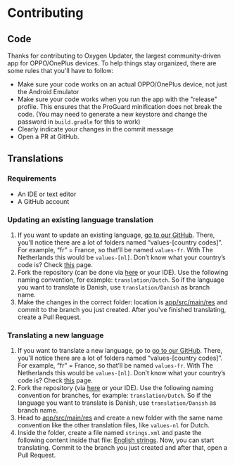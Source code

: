 # Contributing

## Code

Thanks for contributing to Oxygen Updater, the largest community-driven app for OPPO/OnePlus devices.
To help things stay organized, there are some rules that you'll have to follow:

- Make sure your code works on an actual OPPO/OnePlus device, not just the Android Emulator
- Make sure your code works when you run the app with the "release" profile. This ensures that the ProGuard minification does not break the code.
(You may need to generate a new keystore and change the password in `build.gradle` for this to work)
- Clearly indicate your changes in the commit message
- Open a PR at GitHub.

## Translations

### Requirements

- An IDE or text editor
- A GitHub account

### Updating an existing language translation

1. If you want to update an existing language, [go to our GitHub][GitHub-link]. There, you’ll notice there are a lot of folders named “values-[country codes]”. For example, “fr” = France, so that’ll be named `values-fr`. With The Netherlands this would be `values-[nl]`. Don’t know what your country’s code is? Check [this][Wikipedia-link] page.
1. Fork the repository (can be done via [here][Oxygen-Updater-repo-URL] or your IDE). Use the following naming convention, for example: `translation/Dutch`. So if the language you want to translate is Danish, use `translation/Danish` as branch name.
1. Make the changes in the correct folder: location is [app/src/main/res](app/src/main/res) and commit to the branch you just created. After you've finished translating, create a Pull Request.

### Translating a new language

1. If you want to translate a new language, go to [go to our GitHub][GitHub-link]. There, you’ll notice there are a lot of folders named “values-[country codes]”. For example, “fr” = France, so that’ll be named `values-fr`. With The Netherlands this would be `values-[nl]`. Don’t know what your country’s code is? Check [this][Wikipedia-link] page.
1. Fork the repository (via [here][Oxygen-Updater-repo-URL] or your IDE). Use the following naming convention for branches, for example: `translation/Dutch`. So if the language you want to translate is Danish, use `translation/Danish` as branch name.
1. Head to [app/src/main/res](app/src/main/res) and create a new folder with the same name convention like the other translation files, like `values-nl` for Dutch.
1. Inside the folder, create a file named `strings.xml` and paste the following content inside that file: [English strings][English-strings-XML-file]. Now, you can start translating. Commit to the branch you just created and after that, open a Pull Request.

[GitHub-link]: /app/src/main/res/
[Wikipedia-link]: https://en.wikipedia.org/wiki/List_of_ISO_639-1_codes
[Oxygen-Updater-repo-URL]: https://github.com/oxygen-updater/oxygen-updater
[English-strings-XML-file]: /app/src/main/res/values/strings.xml
